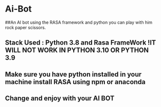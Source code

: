 # Ai-Bot

##An AI bot using the RASA framework and python you can play with him rock paper scissors.
## Stack Used : Python 3.8 and Rasa FrameWork !IT WILL NOT WORK IN PYTHON 3.10 OR PYTHON 3.9 
## Make sure you have python installed in your machine install RASA using npm or anaconda 
## Change and enjoy with your AI BOT 
